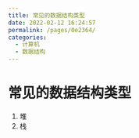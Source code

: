 ```yaml
---
title: 常见的数据结构类型
date: 2022-02-12 16:24:57
permalink: /pages/0e2364/
categories:
  - 计算机
  - 数据结构
---
```

# 常见的数据结构类型
1. 堆
2. 栈
